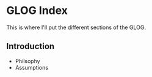 # GLOG Index

This is where I'll put the different sections of the GLOG.

## Introduction

- Philsophy
- Assumptions
